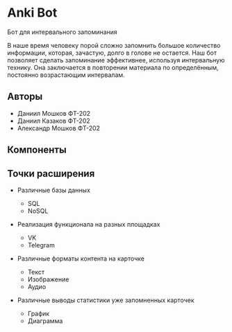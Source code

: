 # Anki Bot

Бот для интервального запоминания

В наше время человеку порой сложно запомнить большое количество информации, которая, зачастую, долго в голове не остается. 
Наш бот позволяет сделать запоминание эффективнее, используя интервальную технику.
Она заключается в повторении материала по определённым, постоянно возрастающим интервалам.

## Авторы

- Даниил Мошков ФТ-202
- Даниил Казаков ФТ-202
- Александр Мошков ФТ-202

## Компоненты



## Точки расширения
- Различные базы данных
  - SQL
  - NoSQL

- Реализация функционала на разных площадках
  - VK
  - Telegram

- Различные форматы контента на карточке
  - Текст
  - Изображение
  - Аудио

- Различные выводы статистики уже запомненных карточек
  - График
  - Диаграмма
